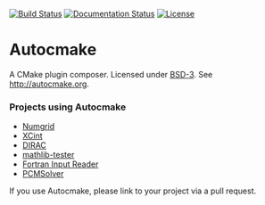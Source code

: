 [![Build Status](https://travis-ci.org/coderefinery/autocmake.svg?branch=stable-0.x)](https://travis-ci.org/coderefinery/autocmake/builds)
[![Documentation Status](https://readthedocs.org/projects/autocmake/badge/?version=stable-0.x)](http://autocmake.readthedocs.org)
[![License](https://img.shields.io/badge/license-%20BSD--3-blue.svg)](../stable-0.x/LICENSE)


# Autocmake

A CMake plugin composer.
Licensed under [BSD-3](../stable-0.x/LICENSE).
See http://autocmake.org.


### Projects using Autocmake

- [Numgrid](https://github.com/dftlibs/numgrid/)
- [XCint](https://github.com/dftlibs/xcint/)
- [DIRAC](http://diracprogram.org)
- [mathlib-tester](https://github.com/miroi/mathlibs-tester)
- [Fortran Input Reader](https://github.com/miroi/fortran_input_reader)
- [PCMSolver](https://github.com/PCMSolver/pcmsolver)

If you use Autocmake, please link to your project via a pull request.
